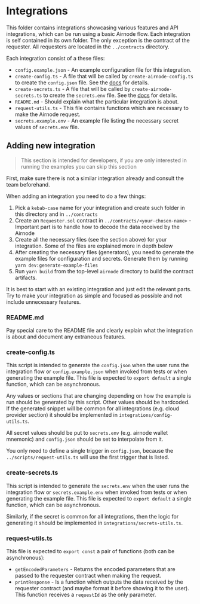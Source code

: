 # Integrations

This folder contains integrations showcasing various features and API integrations, which can be run using a basic
Airnode flow. Each integration is self contained in its own folder. The only exception is the contract of the requester.
All requesters are located in the `../contracts` directory.

Each integration consist of a these files:

- `config.example.json` - An example configuration file for this integration.
- `create-config.ts` - A file that will be called by `create-airnode-config.ts` to create the `config.json` file. See
  the
  [docs](https://docs.api3.org/airnode/v0.2/grp-providers/guides/build-an-airnode/configuring-airnode.html#creating-config-json)
  for details.
- `create-secrets.ts` - A file that will be called by `create-airnode-secrets.ts` to create the `secrets.env` file. See
  the
  [docs](https://docs.api3.org/airnode/v0.2/grp-providers/guides/build-an-airnode/configuring-airnode.html#creating-secrets-env)
  for details.
- `README.md` - Should explain what the particular integration is about.
- `request-utils.ts` - This file contains functions which are necessary to make the Airnode request.
- `secrets.example.env` - An example file listing the necessary secret values of `secrets.env` file.

## Adding new integration

> This section is intended for developers, if you are only interested in running the examples you can skip this section

First, make sure there is not a similar integration already and consult the team beforehand.

When adding an integration you need to do a few things:

1. Pick a `kebab-case` name for your integration and create such folder in this directory and in `../contracts`
2. Create an `Requester.sol` contract in `../contracts/<your-chosen-name>` - Important part is to handle how to decode
   the data received by the Airnode
3. Create all the necessary files (see the section above) for your integration. Some of the files are explained more in
   depth below
4. After creating the necessary files (generators), you need to generate the example files for configuration and
   secrets. Generate them by running `yarn dev:generate-example-files`
5. Run `yarn build` from the top-level `airnode` directory to build the contract artifacts.

It is best to start with an existing integration and just edit the relevant parts. Try to make your integration as
simple and focused as possible and not include unnecessary features.

### README.md

Pay special care to the README file and clearly explain what the integration is about and document any extraneous
features.

### create-config.ts

This script is intended to generate the `config.json` when the user runs the integration flow or `config.example.json`
when invoked from tests or when generating the example file. This file is expected to `export default` a single
function, which can be asynchronous.

Any values or sections that are changing depending on how the example is run should be generated by this script. Other
values should be hardcoded. If the generated snippet will be common for all integrations (e.g. cloud provider section)
it should be implemented in `integrations/config-utils.ts`.

All secret values should be put to `secrets.env` (e.g. airnode wallet mnemonic) and `config.json` should be set to
interpolate from it.

You only need to define a single trigger in `config.json`, because the `../scripts/request-utils.ts` will use the first
trigger that is listed.

### create-secrets.ts

This script is intended to generate the `secrets.env` when the user runs the integration flow or `secrets.example.env`
when invoked from tests or when generating the example file. This file is expected to `export default` a single
function, which can be asynchronous.

Similarly, if the secret is common for all integrations, then the logic for generating it should be implemented in
`integrations/secrets-utils.ts`.

### request-utils.ts

This file is expected to `export const` a pair of functions (both can be asynchronous):

- `getEncodedParameters` - Returns the encoded parameters that are passed to the requester contract when making the
  request.
- `printResponse` - Is a function which outputs the data received by the requester contract (and maybe format it before
  showing it to the user). This function receives a `requestId` as the only parameter.

